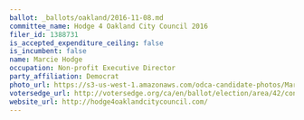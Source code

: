 ```yaml
---
ballot: _ballots/oakland/2016-11-08.md
committee_name: Hodge 4 Oakland City Council 2016
filer_id: 1388731
is_accepted_expenditure_ceiling: false
is_incumbent: false
name: Marcie Hodge
occupation: Non-profit Executive Director
party_affiliation: Democrat
photo_url: https://s3-us-west-1.amazonaws.com/odca-candidate-photos/Marcie-Hodge.png
votersedge_url: http://votersedge.org/ca/en/ballot/election/area/42/contests/contest/13238/candidate/130761?&county=Alameda%20County&election_authority_id=1
website_url: http://hodge4oaklandcitycouncil.com/
---
```

